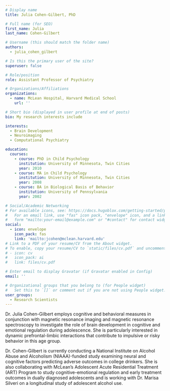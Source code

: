 ```yaml
---
# Display name
title: Julia Cohen-Gilbert, PhD

# Full name (for SEO)
first_name: Julia
last_name: Cohen-Gilbert

# Username (this should match the folder name)
authors:
  - julia_cohen_gilbert

# Is this the primary user of the site?
superuser: false

# Role/position
role: Assistant Professor of Psychiatry

# Organizations/Affiliations
organizations:
  - name: McLean Hospital, Harvard Medical School
    url: ''

# Short bio (displayed in user profile at end of posts)
bio: My research interests include  

interests:
  - Brain Development
  - Neuroimaging
  - Computational Psychiatry

education:
  courses:
    - course: PhD in Child Psychology
      institution: University of Minnesota, Twin Cities
      year: 2010
    - course: MA in Child Psychology
      institution: University of Minnesota, Twin Cities
      year: 2008
    - course: BA in Biological Basis of Behavior
      institution: University of Pennsylvania
      year: 2002

# Social/Academic Networking
# For available icons, see: https://docs.hugoblox.com/getting-started/page-builder/#icons
#   For an email link, use "fas" icon pack, "envelope" icon, and a link in the
#   form "mailto:your-email@example.com" or "#contact" for contact widget.
social:
  - icon: envelope
    icon_pack: fas
    link: 'mailto:jcohen@mclean.harvard.edu'
# Link to a PDF of your resume/CV from the About widget.
# To enable, copy your resume/CV to `static/files/cv.pdf` and uncomment the lines below.
# - icon: cv
#   icon_pack: ai
#   link: files/cv.pdf

# Enter email to display Gravatar (if Gravatar enabled in Config)
email: ''

# Organizational groups that you belong to (for People widget)
#   Set this to `[]` or comment out if you are not using People widget.
user_groups:
  - Research Scientists
---
```


Dr. Julia Cohen-Gilbert employs cognitive and behavioral measures in conjunction with magnetic resonance imaging and magnetic resonance spectroscopy to investigate the role of brain development in cognitive and emotional regulation during adolescence. She is particularly interested in dynamic prefrontal-limbic interactions that contribute to impulsive or risky behavior in this age group.

Dr. Cohen-Gilbert is currently conducting a National Institute on Alcohol Abuse and Alcoholism (NIAAA)-funded study examining neural and cognitive factors predicting adverse outcomes in college drinkers. She is also collaborating with McLean’s Adolescent Acute Residential Treatment (ART) Program to study cognitive-emotional regulation and early treatment outcomes in dually diagnosed adolescents and is working with Dr. Marisa Silveri on a longitudinal study of adolescent alcohol use.
